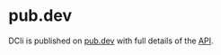 # pub.dev

DCli is published on [pub.dev](https://pub.dev/packages/dcli) with full details of the [API](https://pub.dev/documentation/dcli/latest/dcli/dcli-library.html).



